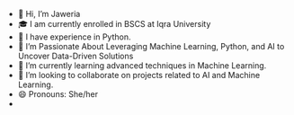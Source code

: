 - 👋 Hi, I’m Jaweria
- 🎓 I am currently enrolled in BSCS at Iqra University
- 🐍 I have experience in Python.
- 👀 I’m Passionate About Leveraging Machine Learning, Python, and AI to Uncover Data-Driven Solutions
- 🌱 I’m currently learning advanced techniques in Machine Learning.
- 💞️ I’m looking to collaborate on projects related to AI and Machine Learning.
- 😄 Pronouns: She/her
- 
<!---
jaweria15/jaweria15 is a ✨ special ✨ repository because its `README.md` (this file) appears on your GitHub profile.
You can click the Preview link to take a look at your changes.
--->
